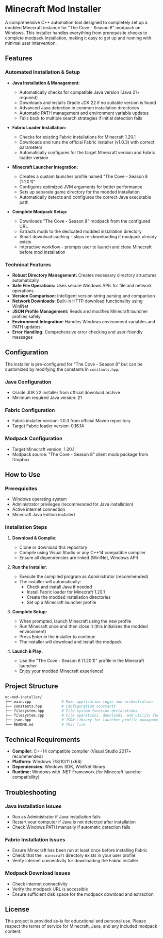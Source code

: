 ﻿# Minecraft Mod Installer

A comprehensive C++ automation tool designed to completely set up a modded Minecraft instance for "The Cove - Season 8" modpack on Windows. This installer handles everything from prerequisite checks to complete modpack installation, making it easy to get up and running with minimal user intervention.

## Features

### Automated Installation & Setup
- **Java Installation & Management:** 
  - Automatically checks for compatible Java version (Java 21+ required)
  - Downloads and installs Oracle JDK 22 if no suitable version is found
  - Advanced Java detection in common installation directories
  - Automatic PATH management and environment variable updates
  - Falls back to multiple search strategies if initial detection fails

- **Fabric Loader Installation:**
  - Checks for existing Fabric installations for Minecraft 1.20.1
  - Downloads and runs the official Fabric installer (v1.0.3) with correct parameters
  - Automatically configures for the target Minecraft version and Fabric loader version

- **Minecraft Launcher Integration:**
  - Creates a custom launcher profile named "The Cove - Season 8 (1.20.1)"
  - Configures optimized JVM arguments for better performance
  - Sets up separate game directory for the modded installation
  - Automatically detects and configures the correct Java executable path

- **Complete Modpack Setup:**
  - Downloads "The Cove - Season 8" modpack from the configured URL
  - Extracts mods to the dedicated modded installation directory
  - Smart download caching - skips re-downloading if modpack already exists
  - Interactive workflow - prompts user to launch and close Minecraft before mod installation

### Technical Features
- **Robust Directory Management:** Creates necessary directory structures automatically
- **Safe File Operations:** Uses secure Windows APIs for file and network operations
- **Version Comparison:** Intelligent version string parsing and comparison
- **Network Downloads:** Built-in HTTP download functionality using WinINet
- **JSON Profile Management:** Reads and modifies Minecraft launcher profiles safely
- **Environment Integration:** Handles Windows environment variables and PATH updates
- **Error Handling:** Comprehensive error checking and user-friendly messages

## Configuration

The installer is pre-configured for "The Cove - Season 8" but can be customized by modifying the constants in `constants.hpp`.

### Java Configuration
- Oracle JDK 22 installer from official download archive
- Minimum required Java version: 21

### Fabric Configuration  
- Fabric installer version: 1.0.3 from official Maven repository
- Target Fabric loader version: 0.16.14

### Modpack Configuration
- Target Minecraft version: 1.20.1
- Modpack source: "The Cove - Season 8" client mods package from Dropbox

## How to Use

### Prerequisites
- Windows operating system
- Administrator privileges (recommended for Java installation)
- Active internet connection
- Minecraft Java Edition installed

### Installation Steps

1. **Download & Compile:**
   - Clone or download this repository
   - Compile using Visual Studio or any C++14 compatible compiler
   - Ensure all dependencies are linked (WinINet, Windows API)

2. **Run the Installer:**
   - Execute the compiled program as Administrator (recommended)
   - The installer will automatically:
     - Check and install Java if needed
     - Install Fabric loader for Minecraft 1.20.1
     - Create the modded installation directories
     - Set up a Minecraft launcher profile

3. **Complete Setup:**
   - When prompted, launch Minecraft using the new profile
   - Run Minecraft once and then close it (this initializes the modded environment)
   - Press Enter in the installer to continue
   - The installer will download and install the modpack

4. **Launch & Play:**
   - Use the "The Cove - Season 8 (1.20.1)" profile in the Minecraft launcher
   - Enjoy your modded Minecraft experience!

## Project Structure
```bash
mc-mod-installer/
├── main.cpp              # Main application logic and orchestration
├── constants.hpp         # Configuration constants
├── filesystem.hpp        # File system function declarations  
├── filesystem.cpp        # File operations, downloads, and utility functions
├── json.hpp              # JSON library for launcher profile management
└── README.md             # This file
```

## Technical Requirements

- **Compiler:** C++14 compatible compiler (Visual Studio 2017+ recommended)
- **Platform:** Windows 7/8/10/11 (x64)
- **Dependencies:** Windows SDK, WinINet library
- **Runtime:** Windows with .NET Framework (for Minecraft launcher compatibility)

## Troubleshooting

### Java Installation Issues
- Run as Administrator if Java installation fails
- Restart your computer if Java is not detected after installation
- Check Windows PATH manually if automatic detection fails

### Fabric Installation Issues  
- Ensure Minecraft has been run at least once before installing Fabric
- Check that the `.minecraft` directory exists in your user profile
- Verify internet connectivity for downloading the Fabric installer

### Modpack Download Issues
- Check internet connectivity
- Verify the modpack URL is accessible
- Ensure sufficient disk space for the modpack download and extraction

## License

This project is provided as-is for educational and personal use. Please respect the terms of service for Minecraft, Java, and any included modpack content.
